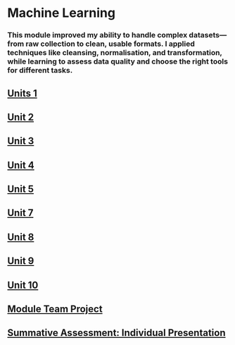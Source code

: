 # Machine Learning

### This module improved my ability to handle complex datasets—from raw collection to clean, usable formats. I applied techniques like cleansing, normalisation, and transformation, while learning to assess data quality and choose the right tools for different tasks.

## [Units 1](https://TechieMaks.github.io/eportfolio1/ML%20-%20Unit%201.pdf)
## [Unit 2](https://TechieMaks.github.io/eportfolio1/ML%20-%20Unit%202.pdf)
## [Unit 3](https://TechieMaks.github.io/eportfolio1/ML%20-%20Unit%203.pdf)
## [Unit 4](https://TechieMaks.github.io/eportfolio1/ML%20-%20Unit%204.pdf)
## [Unit 5](https://TechieMaks.github.io/eportfolio1/ML%20-%20Unit%205.pdf)
## [Unit 7](https://TechieMaks.github.io/eportfolio1/ML%20-%20Unit%207.pdf)
## [Unit 8](https://TechieMaks.github.io/eportfolio1/ML%20-%20Unit%208.pdf)
## [Unit 9](https://TechieMaks.github.io/eportfolio1/ML%20-%20Unit%209.pdf)
## [Unit 10](https://TechieMaks.github.io/eportfolio1/ML%20-%20Unit%2010.pdf)
## [Module Team Project](https://TechieMaks.github.io/eportfolio1/ML%20-%20Team%20Project.pdf)
## [Summative Assessment: Individual Presentation](https://TechieMaks.github.io/eportfolio1/ML%20Project%20presentation.pdf)

